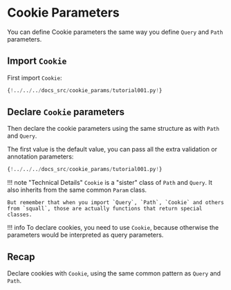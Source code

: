# Cookie Parameters

You can define Cookie parameters the same way you define `Query` and `Path` parameters.

## Import `Cookie`

First import `Cookie`:

```Python hl_lines="3"
{!../../../docs_src/cookie_params/tutorial001.py!}
```

## Declare `Cookie` parameters

Then declare the cookie parameters using the same structure as with `Path` and `Query`.

The first value is the default value, you can pass all the extra validation or annotation parameters:

```Python hl_lines="9"
{!../../../docs_src/cookie_params/tutorial001.py!}
```

!!! note "Technical Details"
    `Cookie` is a "sister" class of `Path` and `Query`. It also inherits from the same common `Param` class.

    But remember that when you import `Query`, `Path`, `Cookie` and others from `squall`, those are actually functions that return special classes.

!!! info
    To declare cookies, you need to use `Cookie`, because otherwise the parameters would be interpreted as query parameters.

## Recap

Declare cookies with `Cookie`, using the same common pattern as `Query` and `Path`.
